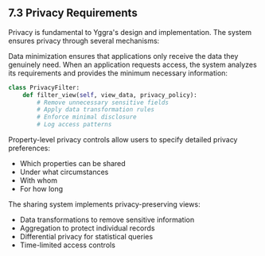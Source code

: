 ## 7.3 Privacy Requirements

Privacy is fundamental to Yggra's design and implementation. The system ensures privacy through several mechanisms:

Data minimization ensures that applications only receive the data they genuinely need. When an application requests access, the system analyzes its requirements and provides the minimum necessary information:
```python
class PrivacyFilter:
    def filter_view(self, view_data, privacy_policy):
        # Remove unnecessary sensitive fields
        # Apply data transformation rules
        # Enforce minimal disclosure
        # Log access patterns
```

Property-level privacy controls allow users to specify detailed privacy preferences:
- Which properties can be shared
- Under what circumstances
- With whom
- For how long

The sharing system implements privacy-preserving views:
- Data transformations to remove sensitive information
- Aggregation to protect individual records
- Differential privacy for statistical queries
- Time-limited access controls